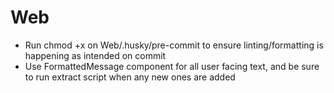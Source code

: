# Web

- Run chmod +x on Web/.husky/pre-commit to ensure linting/formatting is happening as intended on commit
- Use FormattedMessage component for all user facing text, and be sure to run extract script when any new ones are added
